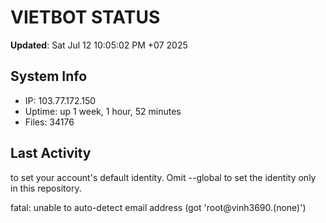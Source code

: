 # VIETBOT STATUS
**Updated**: Sat Jul 12 10:05:02 PM +07 2025

## System Info
- IP: 103.77.172.150
- Uptime: up 1 week, 1 hour, 52 minutes
- Files: 34176

## Last Activity

to set your account's default identity.
Omit --global to set the identity only in this repository.

fatal: unable to auto-detect email address (got 'root@vinh3690.(none)')
